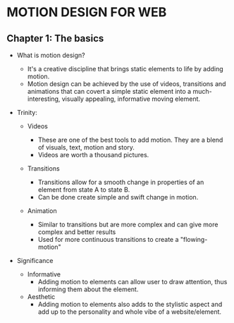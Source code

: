 # MOTION DESIGN FOR WEB

## Chapter 1: The basics

- What is motion design?

  - It's a creative discipline that brings static elements to life by adding motion.
  - Motion design can be achieved by the use of videos, transitions and animations that can covert a simple static element into a much-interesting, visually appealing, informative moving element.

- Trinity:

  - Videos

    - These are one of the best tools to add motion. They are a blend of visuals, text, motion and story.
    - Videos are worth a thousand pictures.

  - Transitions

    - Transitions allow for a smooth change in properties of an element from state A to state B.
    - Can be done create simple and swift change in motion.

  - Animation
    - Similar to transitions but are more complex and can give more complex and better results
    - Used for more continuous transitions to create a "flowing-motion"

- Significance

  - Informative
    - Adding motion to elements can allow user to draw attention, thus informing them about the element.
  - Aesthetic
    - Adding motion to elements also adds to the stylistic aspect and add up to the personality and whole vibe of a website/element.
